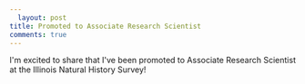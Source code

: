 ```yaml
---
  layout: post
title: Promoted to Associate Research Scientist
comments: true
---
```

  
  
I'm excited to share that I've been promoted to Associate Research Scientist at the Illinois Natural History Survey! 